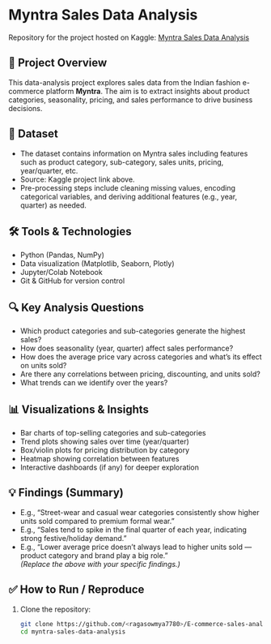 # Myntra Sales Data Analysis

Repository for the project hosted on Kaggle: [Myntra Sales Data Analysis](https://www.kaggle.com/code/srushtipillare/myntra-sales-data-analysis)

## 🎯 Project Overview  
This data-analysis project explores sales data from the Indian fashion e-commerce platform **Myntra**. The aim is to extract insights about product categories, seasonality, pricing, and sales performance to drive business decisions.

## 📂 Dataset  
- The dataset contains information on Myntra sales including features such as product category, sub-category, sales units, pricing, year/quarter, etc.  
- Source: Kaggle project link above.  
- Pre-processing steps include cleaning missing values, encoding categorical variables, and deriving additional features (e.g., year, quarter) as needed.

## 🛠 Tools & Technologies  
- Python (Pandas, NumPy)  
- Data visualization (Matplotlib, Seaborn, Plotly)  
- Jupyter/Colab Notebook  
- Git & GitHub for version control

## 🔍 Key Analysis Questions  
- Which product categories and sub-categories generate the highest sales?  
- How does seasonality (year, quarter) affect sales performance?  
- How does the average price vary across categories and what’s its effect on units sold?  
- Are there any correlations between pricing, discounting, and units sold?  
- What trends can we identify over the years?  

## 📊 Visualizations & Insights  
- Bar charts of top-selling categories and sub-categories  
- Trend plots showing sales over time (year/quarter)  
- Box/violin plots for pricing distribution by category  
- Heatmap showing correlation between features  
- Interactive dashboards (if any) for deeper exploration  

## 💡 Findings (Summary)  
- E.g., “Street-wear and casual wear categories consistently show higher units sold compared to premium formal wear.”  
- E.g., “Sales tend to spike in the final quarter of each year, indicating strong festive/holiday demand.”  
- E.g., “Lower average price doesn’t always lead to higher units sold — product category and brand play a big role.”  
*(Replace the above with your specific findings.)*

## ✅ How to Run / Reproduce  
1. Clone the repository:  
   ```bash
   git clone https://github.com/<ragasowmya7780>/E-commerce-sales-analysis.git
   cd myntra-sales-data-analysis
